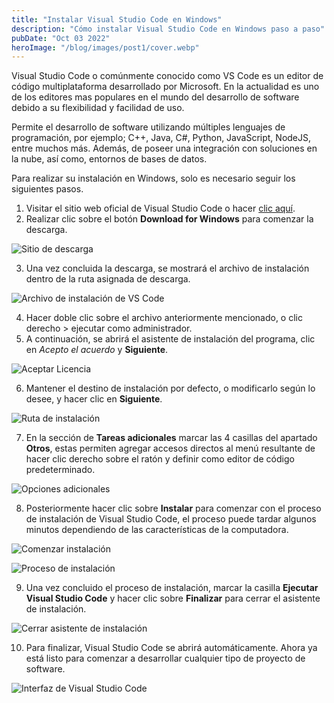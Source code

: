 ```yaml
---
title: "Instalar Visual Studio Code en Windows"
description: "Cómo instalar Visual Studio Code en Windows paso a paso"
pubDate: "Oct 03 2022"
heroImage: "/blog/images/post1/cover.webp"
---
```


Visual Studio Code o comúnmente conocido como VS Code es un editor de código multiplataforma desarrollado por Microsoft. En la actualidad es uno de los editores mas populares en el mundo del desarrollo de software debido a su flexibilidad y facilidad de uso. 

Permite el desarrollo de software utilizando múltiples lenguajes de programación, por ejemplo; C++, Java, C#, Python, JavaScript, NodeJS, entre muchos más. Además, de poseer una integración con soluciones en la nube, así como, entornos de bases de datos. 

Para realizar su instalación en Windows, solo es necesario seguir los siguientes pasos. 

1. Visitar el sitio web oficial de Visual Studio Code o hacer [clic aquí](https://code.visualstudio.com/docs/?dv=win). 
2. Realizar clic sobre el botón **Download for Windows** para comenzar la descarga. 

![Sitio de descarga](/blog/images/post1/website-download.webp)

3. Una vez concluida la descarga, se mostrará el archivo de instalación dentro de la ruta asignada de descarga. 

![Archivo de instalación de VS Code](/blog/images/post1/installer.webp)

4. Hacer doble clic sobre el archivo anteriormente mencionado, o clic derecho > ejecutar como administrador.
5. A continuación, se abrirá el asistente de instalación del programa, clic en *Acepto el acuerdo* y **Siguiente**. 

![Aceptar Licencia](/blog/images/post1/accept-license.webp)

6. Mantener el destino de instalación por defecto, o modificarlo según lo desee, y hacer clic en **Siguiente**.

![Ruta de instalación](/blog/images/post1/path-installation.webp)

7. En la sección de **Tareas adicionales** marcar las 4 casillas del apartado **Otros**, estas permiten agregar accesos directos al menú resultante de hacer clic derecho sobre el ratón y definir como editor de código predeterminado. 

![Opciones adicionales](/blog/images/post1/more-tasks.webp)

8. Posteriormente hacer clic sobre **Instalar** para comenzar con el proceso de instalación de Visual Studio Code, el proceso puede tardar algunos minutos dependiendo de las características de la computadora.

![Comenzar instalación](/blog/images/post1/install-vscode.webp)

![Proceso de instalación](/blog/images/post1/process-installation.webp)

9.  Una vez concluido el proceso de instalación, marcar la casilla **Ejecutar Visual Studio Code** y hacer clic sobre **Finalizar** para cerrar el asistente de instalación. 

![Cerrar asistente de instalación](/blog/images/post1/finish-installation.webp)

10. Para finalizar, Visual Studio Code se abrirá automáticamente. Ahora ya está listo para comenzar a desarrollar cualquier tipo de proyecto de software. 

![Interfaz de Visual Studio Code](/blog/images/post1/vscode-interfaz.webp)
